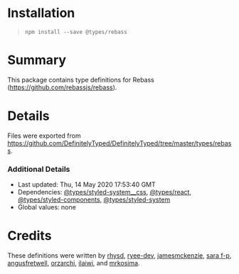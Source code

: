 # Installation
> `npm install --save @types/rebass`

# Summary
This package contains type definitions for Rebass (https://github.com/rebassjs/rebass).

# Details
Files were exported from https://github.com/DefinitelyTyped/DefinitelyTyped/tree/master/types/rebass.

### Additional Details
 * Last updated: Thu, 14 May 2020 17:53:40 GMT
 * Dependencies: [@types/styled-system__css](https://npmjs.com/package/@types/styled-system__css), [@types/react](https://npmjs.com/package/@types/react), [@types/styled-components](https://npmjs.com/package/@types/styled-components), [@types/styled-system](https://npmjs.com/package/@types/styled-system)
 * Global values: none

# Credits
These definitions were written by [rhysd](https://github.com/rhysd), [ryee-dev](https://github.com/ryee-dev), [jamesmckenzie](https://github.com/jamesmckenzie), [sara f-p](https://github.com/gretzky), [angusfretwell](https://github.com/angusfretwell), [orzarchi](https://github.com/orzarchi), [ilaiwi](https://github.com/ilaiwi), and [mrkosima](https://github.com/mrkosima).
